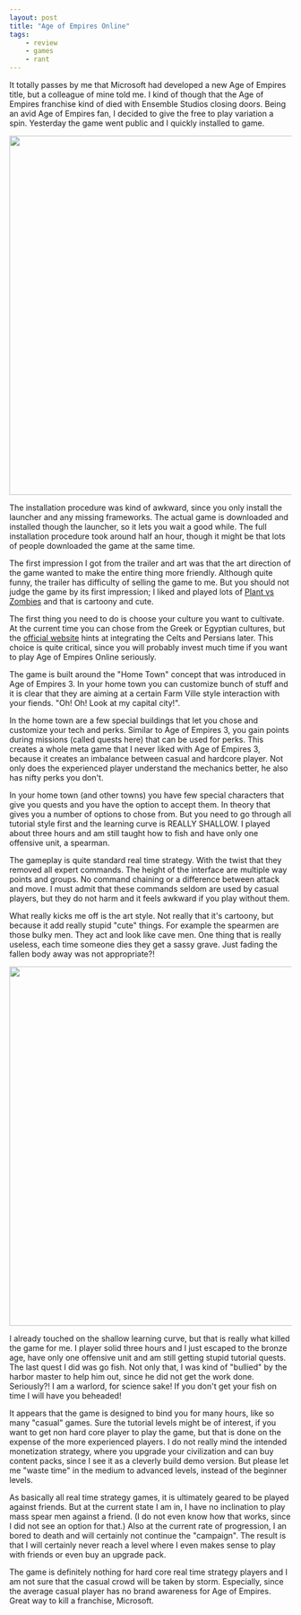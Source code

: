 ```yaml
---
layout: post
title: "Age of Empires Online"
tags:
    - review
    - games 
    - rant
---
```

It totally passes by me that Microsoft had developed a new Age of Empires 
title, but a colleague of mine told me. I kind of though that the Age of Empires
franchise kind of died with Ensemble Studios closing doors. Being an avid 
Age of Empires fan, I decided to give the free to play variation a spin. 
Yesterday the game went public and I quickly installed to game.

<img src="/media/aoeo1.jpg" width="640" />

The installation procedure was kind of awkward, since you only install the 
launcher and any missing frameworks. The actual game is downloaded and installed 
though the launcher, so it lets you wait a good while. The full installation 
procedure took around half an hour, though it might be that lots of people 
downloaded the game at the same time. 

The first impression I got from the trailer and art was that the art direction
of the game wanted to make the entire thing more friendly. Although quite funny,
the trailer has difficulty of selling the game to me. But you should not judge
the game by its first impression; I liked and played lots of
[Plant vs Zombies][PvZ] and that is cartoony and cute.

<!--more-->

<div class="yt-embed" data-video="VgOZubjayME"></div>

The first thing you need to do is choose your culture you want to cultivate.
At the current time you can chose from the Greek or Egyptian cultures, but
the [official website][AoE] hints at integrating the Celts and Persians later. 
This choice is quite critical, since you will probably invest much time if you
want to play Age of Empires Online seriously.

The game is built around the "Home Town" concept that was introduced in Age of
Empires 3. In your home town you can customize bunch of stuff and it is clear 
that they are aiming at a certain Farm Ville style interaction with your fiends.
"Oh! Oh! Look at my capital city!". 

In the home town are a few special buildings that let you chose and customize 
your tech and perks. Similar to Age of Empires 3, you gain points during 
missions (called quests here) that can be used for perks. This creates a whole 
meta game that I never liked with Age of Empires 3, because it creates an 
imbalance between casual and hardcore player. Not only does the experienced 
player understand the mechanics better, he also has nifty perks you don't.

In your home town (and other towns) you have few special characters that give 
you quests and you have the option to accept them. In theory that gives you a 
number of options to chose from. But you need to go through all tutorial style
first and the learning curve is REALLY SHALLOW. I played about three hours and am 
still taught how to fish and have only one offensive unit, a spearman.

The gameplay is quite standard real time strategy. With the twist that they 
removed all expert commands. The height of the interface are multiple way points
and groups. No command chaining or a difference between attack and move. I must
admit that these commands seldom are used by casual players, but they do not harm
and it feels awkward if you play without them.

What really kicks me off is the art style. Not really that it's cartoony, but 
because it add really stupid "cute" things. For example the spearmen are those 
bulky men. They act and look like cave men. One thing that is really useless, 
each time someone dies they get a sassy grave. Just fading the fallen body away 
was not appropriate?!

<img src="/media/aoeo2.jpg" width="640" />

I already touched on the shallow learning curve, but that is really what killed
the game for me. I player solid three hours and I just escaped to the bronze age,
have only one offensive unit and am still getting stupid tutorial quests. The
last quest I did was go fish. Not only that, I was kind of "bullied" by the harbor
master to help him out, since he did not get the work done. Seriously?! I am a
warlord, for science sake! If you don't get your fish on time I will have you
beheaded!

It appears that the game is designed to bind you for many hours, like so many
"casual" games. Sure the tutorial levels might be of interest, if you want to
get non hard core player to play the game, but that is done on the expense of 
the more experienced players. I do not really mind the intended monetization
strategy, where you upgrade your civilization and can buy content packs, 
since I see it as a cleverly build demo version. But please let me "waste time" 
in the medium to advanced levels, instead of the beginner levels.

As basically all real time strategy games, it is ultimately geared to be played
against friends. But at the current state I am in, I have no inclination to play
mass spear men against a friend. (I do not even know how that works, since I did
not see an option for that.) Also at the current rate of progression, I an 
bored to death and will certainly not continue the "campaign". The result is
that I will certainly never reach a level where I even makes sense to play with
friends or even buy an upgrade pack.

The game is definitely nothing for hard core real time strategy players and I 
am not sure that the casual crowd will be taken by storm. Especially, since the 
average casual player has no brand awareness for Age of Empires. 
Great way to kill a franchise, Microsoft.

[AoE]: http://ageofempiresonline.com
[PvZ]: http://www.popcap.com/games/plants-vs-zombies/pc
